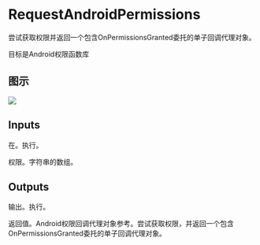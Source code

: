 # RequestAndroidPermissions

尝试获取权限并返回一个包含OnPermissionsGranted委托的单子回调代理对象。

目标是Android权限函数库

## 图示

![]($-20221218-17493002.png)

## Inputs

在。执行。

权限。字符串的数组。 

## Outputs

输出。执行。

返回值。Android权限回调代理对象参考。尝试获取权限，并返回一个包含OnPermissionsGranted委托的单子回调代理对象。
